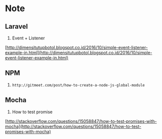 # Note
## Laravel
 1. Event + Listener
 
 [http://dimensitutupbotol.blogspot.co.id/2016/10/simple-event-listener-example-in.html](http://dimensitutupbotol.blogspot.co.id/2016/10/simple-event-listener-example-in.html)
 
## NPM
 1. `http://gitmeet.com/post/how-to-create-a-node-js-global-module`
 
## Mocha
 1. How to test promise
 
 [http://stackoverflow.com/questions/15058847/how-to-test-promises-with-mocha](http://stackoverflow.com/questions/15058847/how-to-test-promises-with-mocha)

